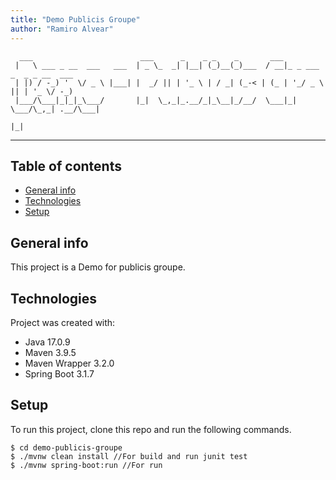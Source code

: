 ```yaml
---
title: "Demo Publicis Groupe"
author: "Ramiro Alvear"
---
```

```
  ___                        ___      _    _ _    _       ___                        
 |   \ ___ _ __  ___   ___  | _ \_  _| |__| (_)__(_)___  / __|_ _ ___ _  _ _ __  ___ 
 | |) / -_) '  \/ _ \ |___| |  _/ || | '_ \ | / _| (_-< | (_ | '_/ _ \ || | '_ \/ -_)
 |___/\___|_|_|_\___/       |_|  \_,_|_.__/_|_\__|_/__/  \___|_| \___/\_,_| .__/\___|
                                                                          |_|        
```
---

## Table of contents
* [General info](#general-info)
* [Technologies](#technologies)
* [Setup](#setup)

## General info
This project is a Demo for publicis groupe.

## Technologies
Project was created with:
* Java 17.0.9
* Maven 3.9.5
* Maven Wrapper 3.2.0
* Spring Boot 3.1.7

## Setup
To run this project, clone this repo and run the following commands.

```
$ cd demo-publicis-groupe
$ ./mvnw clean install //For build and run junit test
$ ./mvnw spring-boot:run //For run
```